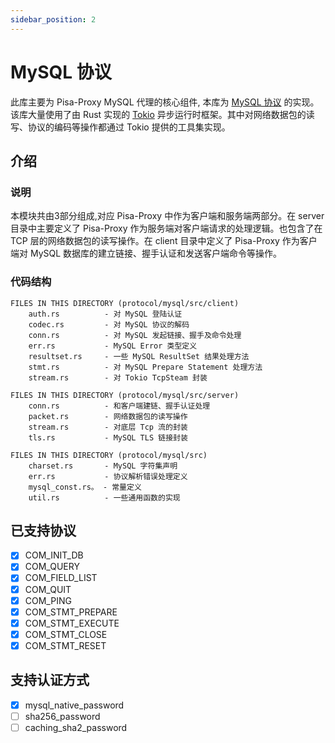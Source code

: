 ```yaml
---
sidebar_position: 2
---
```

# MySQL 协议 

此库主要为 Pisa-Proxy MySQL 代理的核心组件, 本库为 [MySQL 协议](https://dev.mysql.com/doc/internals/en/client-server-protocol.html) 的实现。该库大量使用了由 Rust 实现的 [Tokio](https://github.com/tokio-rs/tokio) 异步运行时框架。其中对网络数据包的读写、协议的编码等操作都通过 Tokio 提供的工具集实现。


## 介绍

### 说明

本模块共由3部分组成,对应 Pisa-Proxy 中作为客户端和服务端两部分。在 server 目录中主要定义了 Pisa-Proxy 作为服务端对客户端请求的处理逻辑。也包含了在 TCP 层的网络数据包的读写操作。在 client 目录中定义了 Pisa-Proxy 作为客户端对 MySQL 数据库的建立链接、握手认证和发送客户端命令等操作。

### 代码结构

	FILES IN THIS DIRECTORY (protocol/mysql/src/client)
		auth.rs          - 对 MySQL 登陆认证
		codec.rs         - 对 MySQL 协议的解码
		conn.rs          - 对 MySQL 发起链接、握手及命令处理
		err.rs           - MySQL Error 类型定义
		resultset.rs     - 一些 MySQL ResultSet 结果处理方法
		stmt.rs          - 对 MySQL Prepare Statement 处理方法
		stream.rs        - 对 Tokio TcpSteam 封装

	FILES IN THIS DIRECTORY (protocol/mysql/src/server)
		conn.rs          - 和客户端建链、握手认证处理
		packet.rs        - 网络数据包的读写操作
		stream.rs        - 对底层 Tcp 流的封装
		tls.rs           - MySQL TLS 链接封装

	FILES IN THIS DIRECTORY (protocol/mysql/src)
		charset.rs       - MySQL 字符集声明
		err.rs           - 协议解析错误处理定义
		mysql_const.rs。 - 常量定义
		util.rs          - 一些通用函数的实现


## 已支持协议
- [x] COM_INIT_DB
- [x] COM_QUERY
- [x] COM_FIELD_LIST
- [x] COM_QUIT
- [x] COM_PING
- [x] COM_STMT_PREPARE
- [x] COM_STMT_EXECUTE
- [x] COM_STMT_CLOSE
- [x] COM_STMT_RESET 

## 支持认证方式
- [x] mysql_native_password
- [ ] sha256_password
- [ ] caching_sha2_password 
